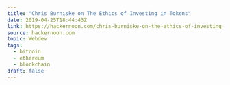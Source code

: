 ```yaml
---
title: "Chris Burniske on The Ethics of Investing in Tokens"
date: 2019-04-25T18:44:43Z
link: https://hackernoon.com/chris-burniske-on-the-ethics-of-investing-in-tokens-af824a91287e?source=rss----3a8144eabfe3---4
source: hackernoon.com
topic: Webdev
tags:
  - bitcoin
  - ethereum
  - blockchain
draft: false
---
```

